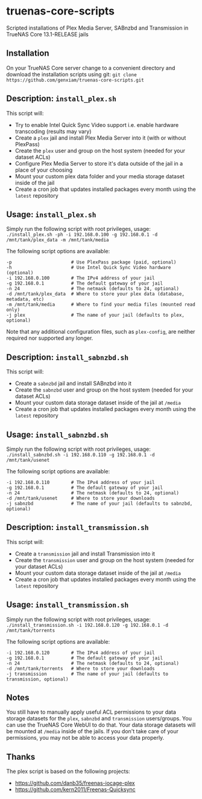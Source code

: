 # truenas-core-scripts
Scripted installations of Plex Media Server, SABnzbd and Transmission in TrueNAS Core 13.1-RELEASE jails

## Installation
On your TrueNAS Core server change to a convenient directory and download the installation scripts using git:
`git clone https://github.com/genxiam/truenas-core-scripts.git`

## Description: `install_plex.sh`
This script will:
- Try to enable Intel Quick Sync Video support i.e. enable hardware transcoding (results may vary)
- Create a `plex` jail and install Plex Media Server into it (with or without PlexPass)
- Create the `plex` user and group on the host system (needed for your dataset ACLs)
- Configure Plex Media Server to store it's data outside of the jail in a place of your choosing
- Mount your custom plex data folder and your media storage dataset inside of the jail
- Create a cron job that updates installed packages every month using the `latest` repository

## Usage: `install_plex.sh`
Simply run the following script with root privileges, usage:
`./install_plex.sh -ph -i 192.168.0.100 -g 192.168.0.1 -d /mnt/tank/plex_data -m /mnt/tank/media`

The following script options are available:
```
-p                      # Use PlexPass package (paid, optional)
-h                      # Use Intel Quick Sync Video hardware (optional)
-i 192.168.0.100        # The IPv4 address of your jail
-g 192.168.0.1          # The default gateway of your jail
-n 24                   # The netmask (defaults to 24, optional)
-d /mnt/tank/plex_data  # Where to store your plex data (database, metadata, etc)
-m /mnt/tank/media      # Where to find your media files (mounted read only)
-j plex                 # The name of your jail (defaults to plex, optional)
```

Note that any additional configuration files, such as `plex-config`, are neither required nor supported any longer.

## Description: `install_sabnzbd.sh`
This script will:
- Create a `sabnzbd` jail and install SABnzbd into it
- Create the `sabnzbd` user and group on the host system (needed for your dataset ACLs)
- Mount your custom data storage dataset inside of the jail at `/media`
- Create a cron job that updates installed packages every month using the `latest` repository

## Usage: `install_sabnzbd.sh`
Simply run the following script with root privileges, usage:
`./install_sabnzbd.sh -i 192.168.0.110 -g 192.168.0.1 -d /mnt/tank/usenet`

The following script options are available:
```
-i 192.168.0.110        # The IPv4 address of your jail
-g 192.168.0.1          # The default gateway of your jail
-n 24                   # The netmask (defaults to 24, optional)
-d /mnt/tank/usenet     # Where to store your downloads
-j sabnzbd              # The name of your jail (defaults to sabnzbd, optional)
```

## Description: `install_transmission.sh`
This script will:
- Create a `transmission` jail and install Transmission into it
- Create the `transmission` user and group on the host system (needed for your dataset ACLs)
- Mount your custom data storage dataset inside of the jail at `/media`
- Create a cron job that updates installed packages every month using the `latest` repository

## Usage: `install_transmission.sh`
Simply run the following script with root privileges, usage:
`./install_transmission.sh -i 192.168.0.120 -g 192.168.0.1 -d /mnt/tank/torrents`

The following script options are available:
```
-i 192.168.0.120        # The IPv4 address of your jail
-g 192.168.0.1          # The default gateway of your jail
-n 24                   # The netmask (defaults to 24, optional)
-d /mnt/tank/torrents   # Where to store your downloads
-j transmission         # The name of your jail (defaults to transmission, optional)
```

## Notes
You still have to manually apply useful ACL permissions to your data storage datasets for the `plex`, `sabnzbd` and `transmission` users/groups. You can use the TrueNAS Core WebUI to do that. Your data storage datasets will be mounted at `/media` inside of the jails. If you don't take care of your permissions, you may not be able to access your data properly.

## Thanks
The plex script is based on the following projects:
- https://github.com/danb35/freenas-iocage-plex
- https://github.com/kern2011/Freenas-Quicksync
